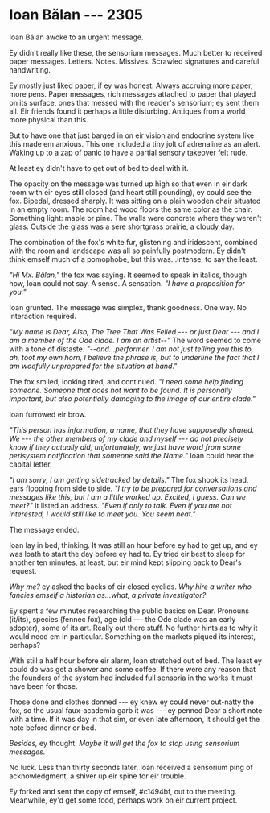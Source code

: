 # Ioan Bălan --- 2305

Ioan Bălan awoke to an urgent message.

Ey didn't really like these, the sensorium messages. Much better to received paper messages. Letters. Notes. Missives. Scrawled signatures and careful handwriting.

Ey mostly just liked paper, if ey was honest. Always accruing more paper, more pens. Paper messages, rich messages attached to paper that played on its surface, ones that messed with the reader's sensorium; ey sent them all. Eir friends found it perhaps a little disturbing. Antiques from a world more physical than this.

But to have one that just barged in on eir vision and endocrine system like this made em anxious. This one included a tiny jolt of adrenaline as an alert. Waking up to a zap of panic to have a partial sensory takeover felt rude.

At least ey didn't have to get out of bed to deal with it.

The opacity on the message was turned up high so that even in eir dark room with eir eyes still closed (and heart still pounding), ey could see the fox. Bipedal, dressed sharply. It was sitting on a plain wooden chair situated in an empty room. The room had wood floors the same color as the chair. Something light: maple or pine. The walls were concrete where they weren't glass. Outside the glass was a sere shortgrass prairie, a cloudy day.

The combination of the fox's white fur, glistening and iridescent, combined with the room and landscape was all so painfully postmodern. Ey didn't think emself much of a pomophobe, but this was...intense, to say the least.

*"Hi Mx. Bălan,"* the fox was saying. It seemed to speak in italics, though how, Ioan could not say. A sense. A sensation. *"I have a proposition for you."*

Ioan grunted. The message was simplex, thank goodness. One way. No interaction required.

*"My name is Dear, Also, The Tree That Was Felled --- or just Dear --- and I am a member of the Ode clade. I am an artist--"* The word seemed to come with a tone of distaste. *"--and...performer. I am not just telling you this to, ah, toot my own horn, I believe the phrase is, but to underline the fact that I am woefully unprepared for the situation at hand."*

The fox smiled, looking tired, and continued. *"I need some help finding someone. Someone that does not want to be found. It is personally important, but also potentially damaging to the image of our entire clade."*

Ioan furrowed eir brow.

*"This person has information, a name, that they have supposedly shared. We --- the other members of my clade and myself --- do not precisely know if they actually did, unfortunately, we just have word from some perisystem notification that someone said the Name."* Ioan could hear the capital letter.

*"I am sorry, I am getting sidetracked by details."* The fox shook its head, ears flopping from side to side. *"I try to be prepared for conversations and messages like this, but I am a little worked up. Excited, I guess. Can we meet?"* It listed an address. *"Even if only to talk. Even if you are not interested, I would still like to meet you. You seem neat."*

The message ended.

Ioan lay in bed, thinking. It was still an hour before ey had to get up, and ey was loath to start the day before ey had to. Ey tried eir best to sleep for another ten minutes, at least, but eir mind kept slipping back to Dear's request.

*Why me?* ey asked the backs of eir closed eyelids. *Why hire a writer who fancies emself a historian as...what, a private investigator?*

Ey spent a few minutes researching the public basics on Dear. Pronouns (it/its), species (fennec fox), age (old --- the Ode clade was an early adopter), some of its art. Really out there stuff. No further hints as to why it would need em in particular. Something on the markets piqued its interest, perhaps?

With still a half hour before eir alarm, Ioan stretched out of bed. The least ey could do was get a shower and some coffee. If there were any reason that the founders of the system had included full sensoria in the works it must have been for those.

Those done and clothes donned --- ey knew ey could never out-natty the fox, so the usual faux-academia garb it was --- ey penned Dear a short note with a time. If it was day in that sim, or even late afternoon, it should get the note before dinner or bed.

*Besides,* ey thought. *Maybe it will get the fox to stop using sensorium messages.*

No luck. Less than thirty seconds later, Ioan received a sensorium ping of acknowledgment, a shiver up eir spine for eir trouble.

Ey forked and sent the copy of emself, \#c1494bf, out to the meeting. Meanwhile, ey'd get some food, perhaps work on eir current project.
